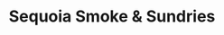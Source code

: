 ---
title: "Sequoia Smoke & Sundries"
url: /redwood-city/sequoia-smoke-and-sundries/
shop: tobacco
---